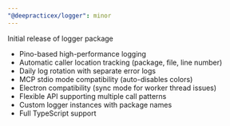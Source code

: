 ```yaml
---
"@deepracticex/logger": minor
---
```


Initial release of logger package

- Pino-based high-performance logging
- Automatic caller location tracking (package, file, line number)
- Daily log rotation with separate error logs
- MCP stdio mode compatibility (auto-disables colors)
- Electron compatibility (sync mode for worker thread issues)
- Flexible API supporting multiple call patterns
- Custom logger instances with package names
- Full TypeScript support
